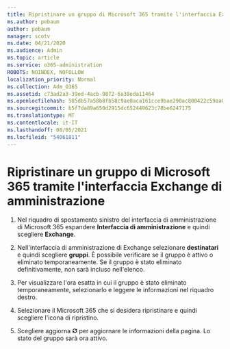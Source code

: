 ```yaml
---
title: Ripristinare un gruppo di Microsoft 365 tramite l'interfaccia Exchange di amministrazione
ms.author: pebaum
author: pebaum
manager: scotv
ms.date: 04/21/2020
ms.audience: Admin
ms.topic: article
ms.service: o365-administration
ROBOTS: NOINDEX, NOFOLLOW
localization_priority: Normal
ms.collection: Adm_O365
ms.assetid: c73ad2a3-39ed-4acb-9872-6a38eda11464
ms.openlocfilehash: 585db57a58b8fb58c9ae0aca161cce9bae290ac800422c59aa053ee7f19461fd
ms.sourcegitcommit: b5f7da89a650d2915dc652449623c78be6247175
ms.translationtype: MT
ms.contentlocale: it-IT
ms.lasthandoff: 08/05/2021
ms.locfileid: "54061811"
---
```

# <a name="restore-a-microsoft-365-group-using-the-exchange-admin-center"></a>Ripristinare un gruppo di Microsoft 365 tramite l'interfaccia Exchange di amministrazione

1. Nel riquadro di spostamento sinistro del interfaccia di amministrazione di Microsoft 365 espandere **Interfaccia di amministrazione** e quindi scegliere **Exchange**.
    
2. Nell'interfaccia di amministrazione di Exchange selezionare **destinatari** e quindi scegliere **gruppi**. È possibile verificare se il gruppo è attivo o eliminato temporaneamente. Se il gruppo è stato eliminato definitivamente, non sarà incluso nell'elenco.
    
3. Per visualizzare l'ora esatta in cui il gruppo è stato eliminato temporaneamente, selezionarlo e leggere le informazioni nel riquadro destro.
    
4. Selezionare il Microsoft 365 che si desidera ripristinare e quindi scegliere l'icona di ripristino.
    
5. Scegliere aggiorna ![Icona Aggiorna](media/6464df90-2a91-4c1f-92a6-9a38c7696ac3.gif) per aggiornare le informazioni della pagina. Lo stato del gruppo sarà ora attivo. 
    

